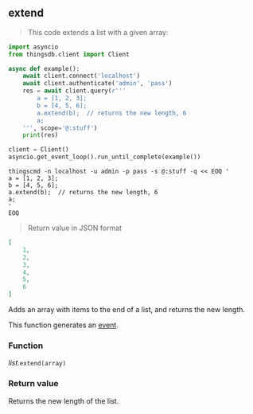 ## extend

> This code extends a list with a given array:

```python
import asyncio
from thingsdb.client import Client

async def example():
    await client.connect('localhost')
    await client.authenticate('admin', 'pass')
    res = await client.query(r'''
        a = [1, 2, 3];
        b = [4, 5, 6];
        a.extend(b);  // returns the new length, 6
        a;
    ''', scope='@:stuff')
    print(res)

client = Client()
asyncio.get_event_loop().run_until_complete(example())
```

```shell
thingscmd -n localhost -u admin -p pass -s @:stuff -q << EOQ '
a = [1, 2, 3];
b = [4, 5, 6];
a.extend(b);  // returns the new length, 6
a;
'
EOQ
```

> Return value in JSON format

```json
[
    1,
    2,
    3,
    4,
    5,
    6
]
```

Adds an array with items to the end of a list, and returns the new length.

This function generates an [event](#events).

### Function
*list*.`extend(array)`

### Return value
Returns the new length of the list.